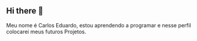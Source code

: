 ## Hi there 👋

Meu nome é Carlos Eduardo, estou aprendendo a programar e nesse perfil colocarei meus futuros Projetos.
